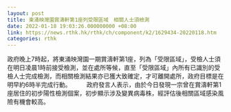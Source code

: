 ```yaml
---
layout: post
title: 東涌映灣園賞濤軒第1座列受限區域　相關人士須檢測
date: 2022-01-18 19:03:26.000000000 +08:00
link: https://news.rthk.hk/rthk/ch/component/k2/1629434-20220118.htm
categories: rthk
---
```


政府晚上7時起，將東涌映灣園一期賞濤軒第1座，列為「受限區域」，受檢人士須在明日凌晨1時前接受檢測，並在處所等候，直至「受限區域」內所有已識別的受檢人士完成檢測，而相關檢測結果亦已獲大致確定，才可離開處所，政府目標是在明早約6時半完成行動。
　　 
政府發言人表示，由於今日發現一宗曾在賞濤軒第1座居住的初步陽性檢測個案，初步顯示涉及變異病毒株，經評估後相關區域感染風險有機會較高。
